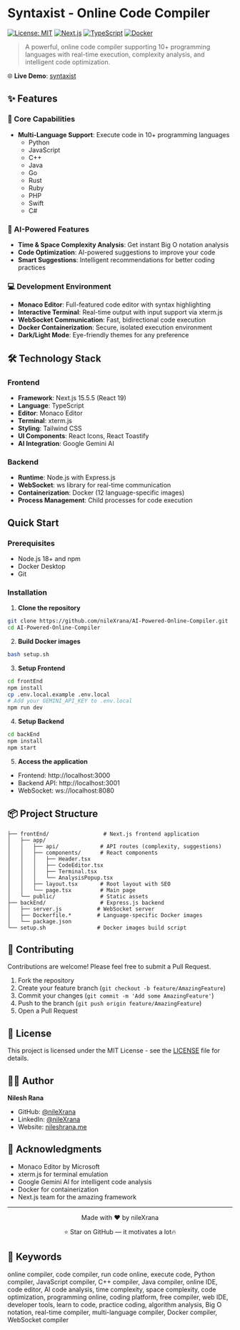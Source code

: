 # Syntaxist - Online Code Compiler

[![License: MIT](https://img.shields.io/badge/License-MIT-yellow.svg)](https://opensource.org/licenses/MIT)
[![Next.js](https://img.shields.io/badge/Next.js-15.5.5-black)](https://nextjs.org/)
[![TypeScript](https://img.shields.io/badge/TypeScript-5.0-blue)](https://www.typescriptlang.org/)
[![Docker](https://img.shields.io/badge/Docker-Enabled-blue)](https://www.docker.com/)

> A powerful, online code compiler supporting 10+ programming languages with real-time execution, complexity analysis, and intelligent code optimization.

🌐 **Live Demo**: [syntaxist](https://syntaxist.vercel.app)

## ✨ Features

### 🎯 Core Capabilities
- **Multi-Language Support**: Execute code in 10+ programming languages
  - Python
  - JavaScript
  - C++
  - Java
  - Go
  - Rust
  - Ruby
  - PHP
  - Swift
  - C#

### 🤖 AI-Powered Features
- **Time & Space Complexity Analysis**: Get instant Big O notation analysis
- **Code Optimization**: AI-powered suggestions to improve your code
- **Smart Suggestions**: Intelligent recommendations for better coding practices

### 💻 Development Environment
- **Monaco Editor**: Full-featured code editor with syntax highlighting
- **Interactive Terminal**: Real-time output with input support via xterm.js
- **WebSocket Communication**: Fast, bidirectional code execution
- **Docker Containerization**: Secure, isolated execution environment
- **Dark/Light Mode**: Eye-friendly themes for any preference

## 🛠️ Technology Stack

### Frontend
- **Framework**: Next.js 15.5.5 (React 19)
- **Language**: TypeScript
- **Editor**: Monaco Editor
- **Terminal**: xterm.js
- **Styling**: Tailwind CSS
- **UI Components**: React Icons, React Toastify
- **AI Integration**: Google Gemini AI

### Backend
- **Runtime**: Node.js with Express.js
- **WebSocket**: ws library for real-time communication
- **Containerization**: Docker (12 language-specific images)
- **Process Management**: Child processes for code execution

## Quick Start

### Prerequisites
- Node.js 18+ and npm
- Docker Desktop
- Git

### Installation

1. **Clone the repository**
```bash
git clone https://github.com/nileXrana/AI-Powered-Online-Compiler.git
cd AI-Powered-Online-Compiler
```

2. **Build Docker images**
```bash
bash setup.sh
```

3. **Setup Frontend**
```bash
cd frontEnd
npm install
cp .env.local.example .env.local
# Add your GEMINI_API_KEY to .env.local
npm run dev
```

4. **Setup Backend**
```bash
cd backEnd
npm install
npm start
```

5. **Access the application**
- Frontend: http://localhost:3000
- Backend API: http://localhost:3001
- WebSocket: ws://localhost:8080

## 📦 Project Structure

```
├── frontEnd/                 # Next.js frontend application
│   ├── app/
│   │   ├── api/             # API routes (complexity, suggestions)
│   │   ├── components/      # React components
│   │   │   ├── Header.tsx
│   │   │   ├── CodeEditor.tsx
│   │   │   ├── Terminal.tsx
│   │   │   └── AnalysisPopup.tsx
│   │   ├── layout.tsx       # Root layout with SEO
│   │   └── page.tsx         # Main page
│   └── public/              # Static assets
├── backEnd/                 # Express.js backend
│   ├── server.js           # WebSocket server
│   ├── Dockerfile.*        # Language-specific Docker images
│   └── package.json
└── setup.sh                # Docker images build script
```

## 🤝 Contributing

Contributions are welcome! Please feel free to submit a Pull Request.

1. Fork the repository
2. Create your feature branch (`git checkout -b feature/AmazingFeature`)
3. Commit your changes (`git commit -m 'Add some AmazingFeature'`)
4. Push to the branch (`git push origin feature/AmazingFeature`)
5. Open a Pull Request

## 📝 License

This project is licensed under the MIT License - see the [LICENSE](LICENSE) file for details.

## 👨‍💻 Author

**Nilesh Rana**
- GitHub: [@nileXrana](https://github.com/nileXrana)
- LinkedIn: [@nileXrana](https://www.linkedin.com/in/nileXrana)
- Website: [nileshrana.me](https://nileshrana.me)

## 🙏 Acknowledgments

- Monaco Editor by Microsoft
- xterm.js for terminal emulation
- Google Gemini AI for intelligent code analysis
- Docker for containerization
- Next.js team for the amazing framework

---

<div align="center">
  Made with ❤️ by nileXrana
  
  ⭐ Star on GitHub — it motivates a lot🔥
</div>

## 🔑 Keywords

online compiler, code compiler, run code online, execute code, Python compiler, JavaScript compiler, C++ compiler, Java compiler, online IDE, code editor, AI code analysis, time complexity, space complexity, code optimization, programming online, coding platform, free compiler, web IDE, developer tools, learn to code, practice coding, algorithm analysis, Big O notation, real-time compiler, multi-language compiler, Docker compiler, WebSocket compiler

